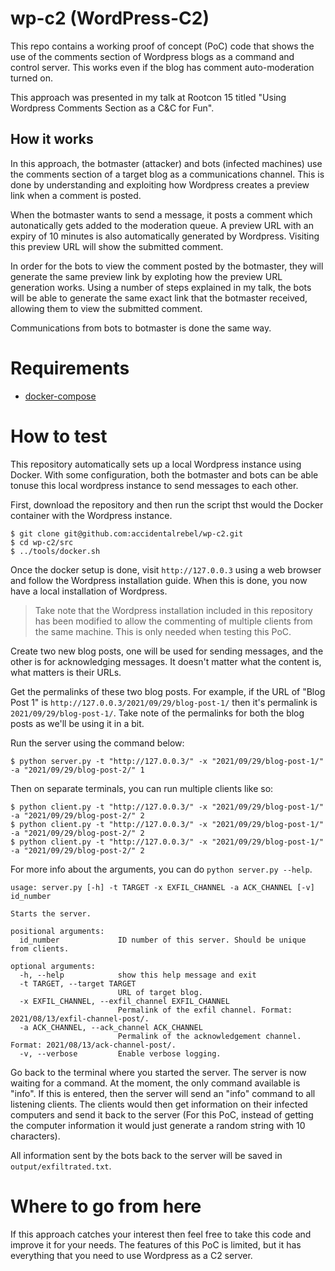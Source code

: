 # wp-c2 (WordPress-C2)
This repo contains a working proof of concept (PoC) code that shows the use of the comments section of Wordpress blogs as a command and control server. This works even if the blog has comment auto-moderation turned on.

This approach was presented in my talk at Rootcon 15 titled "Using Wordpress Comments Section as a C&C for Fun".

## How it works
In this approach, the botmaster (attacker) and bots (infected machines) use the comments section of a target blog as a communications channel. This is done by understanding and exploiting how Wordpress creates a preview link when a comment is posted.

When the botmaster wants to send a message, it posts a comment which autonatically gets added to the moderation queue. A preview URL with an expiry of 10 minutes is also automatically generated by Wordpress. Visiting this preview URL will show the submitted comment. 

In order for the bots to view the comment posted by the botmaster, they will generate the same preview link by exploting how the preview URL generation works. Using a number of steps explained in my talk, the bots will be able to generate the same exact link that the botmaster received, allowing them to view the submitted comment.

Communications from bots to botmaster is done the same way.

# Requirements
  * [docker-compose](https://docs.docker.com/compose/install/)

# How to test
This repository automatically sets up a local Wordpress instance using Docker. With some configuration, both the botmaster and bots can be able tonuse this local wordpress instance to send messages to each other.

First, download the repository and then run the script thst would the Docker container with the Wordpress instance.

```console
$ git clone git@github.com:accidentalrebel/wp-c2.git
$ cd wp-c2/src
$ ../tools/docker.sh
```

Once the docker setup is done, visit `http://127.0.0.3` using a web browser and follow the Wordpress installation guide. When this is done, you now have a local installation of Wordpress.

> Take note that the Wordpress installation included in this repository has been modified to allow the commenting of multiple clients from the same machine. This is only needed when testing this PoC.

Create two new blog posts, one will be used for sending messages, and the other is for acknowledging messages. It doesn't matter what the content is, what matters is their URLs. 

Get the permalinks of these two blog posts. For example, if the URL of "Blog Post 1" is `http://127.0.0.3/2021/09/29/blog-post-1/` then it's permalink is `2021/09/29/blog-post-1/`. Take note of the permalinks for both the blog posts as we'll be using it in a bit.

Run the server using the command below:

```console
$ python server.py -t "http://127.0.0.3/" -x "2021/09/29/blog-post-1/" -a "2021/09/29/blog-post-2/" 1
```

Then on separate terminals, you can run multiple clients like so:

```console
$ python client.py -t "http://127.0.0.3/" -x "2021/09/29/blog-post-1/" -a "2021/09/29/blog-post-2/" 2
$ python client.py -t "http://127.0.0.3/" -x "2021/09/29/blog-post-1/" -a "2021/09/29/blog-post-2/" 2
$ python client.py -t "http://127.0.0.3/" -x "2021/09/29/blog-post-1/" -a "2021/09/29/blog-post-2/" 2
```

For more info about the arguments, you can do `python server.py --help`.

```console
usage: server.py [-h] -t TARGET -x EXFIL_CHANNEL -a ACK_CHANNEL [-v] id_number

Starts the server.

positional arguments:
  id_number             ID number of this server. Should be unique from clients.

optional arguments:
  -h, --help            show this help message and exit
  -t TARGET, --target TARGET
                        URL of target blog.
  -x EXFIL_CHANNEL, --exfil_channel EXFIL_CHANNEL
                        Permalink of the exfil channel. Format: 2021/08/13/exfil-channel-post/.
  -a ACK_CHANNEL, --ack_channel ACK_CHANNEL
                        Permalink of the acknowledgement channel. Format: 2021/08/13/ack-channel-post/.
  -v, --verbose         Enable verbose logging.
```

Go back to the terminal where you started the server. The server is now waiting for a command. At the moment, the only command available is "info". If this is entered, then the server will send an "info" command to all listening clients. The clients would then get information on their infected computers and send it back to the server (For this PoC, instead of getting the computer information it would just generate a random string with 10 characters).

All information sent by the bots back to the server will be saved in `output/exfiltrated.txt`.

# Where to go from here

If this approach catches your interest then feel free to take this code and improve it for your needs. The features of this PoC is limited, but it has everything that you need to use Wordpress as a C2 server.
